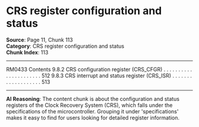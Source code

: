 # CRS register configuration and status

**Source**: Page 11, Chunk 113  
**Category**: CRS register configuration and status  
**Chunk Index**: 113

---

RM0433 Contents
9.8.2 CRS configuration register (CRS_CFGR) . . . . . . . . . . . . . . . . . . . . . . 512
9.8.3 CRS interrupt and status register (CRS_ISR) . . . . . . . . . . . . . . . . . . . 513

---

**AI Reasoning**: The content chunk is about the configuration and status registers of the Clock Recovery System (CRS), which falls under the specifications of the microcontroller. Grouping it under 'specifications' makes it easy to find for users looking for detailed register information.
